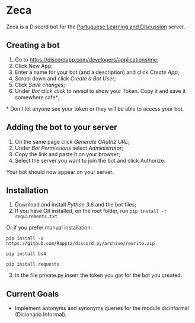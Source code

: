 # Zeca
Zeca is a Discord bot for the [Portuguese Learning and Discussion](https://discord.gg/xMwmBZe) server.

## Creating a bot

1. Go to https://discordapp.com/developers/applications/me;
2. Click New App;
3. Enter a name for your bot (and a description) and click *Create App*;
4. Scrool down and click *Create a Bot User*;
5. Click *Save changes*;
6. Under *Bot* click *click to reveal* to show your Token. Copy it and save it somewhere safe\*;

\* Don't let anyone see your token or they will be able to access your bot.


## Adding the bot to your server

1. On the same page click *Generate OAuth2 URL*;
2. Under *Bot Permissions* select *Administrator*;
3. Copy the link and paste it on your browser;
4. Select the server you want to join the bot and click Authorize.

Your bot should now appear on your server.

## Installation

1. Download and install *Python 3.6* and the bot files;
2. If you have Git installed, on the root folder, run ```pip install -r requirements.txt```

Or if you prefer manual installation:

```pip install -U https://github.com/Rapptz/discord.py/archive/rewrite.zip```

```pip install bs4```

```pip install requests```

3. In the file private.py insert the token you got for the bot you created.

## Current Goals

 - Implement antonyms and synonyms queries for the module dicinformal (Dicionário Informal).
